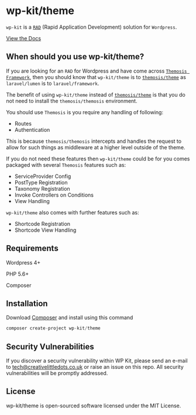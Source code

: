 # wp-kit/theme

```wp-kit``` is a [```RAD```](https://en.wikipedia.org/wiki/Rapid_application_development) (Rapid Application Development) solution for ```Wordpress```.

[View the Docs](https://github.com/wp-kit/theme/docs)

## When should you use wp-kit/theme?

If you are looking for an ```RAD``` for Wordpress and have come across [```Themosis Framework```](http://framework.themosis.com/), then you should know that ```wp-kit/theme``` is to [```themosis/theme```](https://github.com/themosis/theme) as ```laravel/lumen``` is to ```laravel/framework```.

The benefit of using ```wp-kit/theme``` instead of [```themosis/theme```]((https://github.com/themosis/themosis)) is that you do not need to install the ```themosis/themosis``` environment.

You should use ```Themosis``` is you require any handling of following:

* Routes
* Authentication 

This is because ```themosis/themosis``` intercepts and handles the request to allow for such things as middleware at a higher level outside of the theme.

If you do not need these features then ```wp-kit/theme``` could be for you comes packaged with several ```Themosis``` features such as:

* ServiceProvider Config
* PostType Registration
* Taxonomy Registration
* Invoke Controllers on Conditions
* View Handling

```wp-kit/theme``` also comes with further features such as:

* Shortcode Registration
* Shortcode View Handling

## Requirements

Wordpress 4+

PHP 5.6+

Composer

## Installation

Download [Composer](https://getcomposer.org/download/) and install using this command

 ```php
 composer create-project wp-kit/theme
 ```

## Security Vulnerabilities

If you discover a security vulnerability within WP Kit, please send an e-mail to tech@creativelittledots.co.uk or raise an issue on this repo. All security vulnerabilities will be promptly addressed.

## License

wp-kit/theme is open-sourced software licensed under the MIT License.
